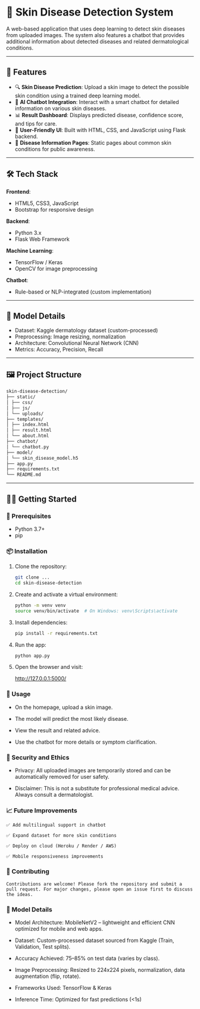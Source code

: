 # 🧬 Skin Disease Detection System

A web-based application that uses deep learning to detect skin diseases from uploaded images. The system also features a chatbot that provides additional information about detected diseases and related dermatological conditions.

---

## 🚀 Features

- 🔍 **Skin Disease Prediction**: Upload a skin image to detect the possible skin condition using a trained deep learning model.
- 💬 **AI Chatbot Integration**: Interact with a smart chatbot for detailed information on various skin diseases.
- 📊 **Result Dashboard**: Displays predicted disease, confidence score, and tips for care.
- 📁 **User-Friendly UI**: Built with HTML, CSS, and JavaScript using Flask backend.
- 📜 **Disease Information Pages**: Static pages about common skin conditions for public awareness.

---

## 🛠️ Tech Stack

**Frontend**:
- HTML5, CSS3, JavaScript
- Bootstrap for responsive design

**Backend**:
- Python 3.x
- Flask Web Framework

**Machine Learning**:
- TensorFlow / Keras
- OpenCV for image preprocessing

**Chatbot**:
- Rule-based or NLP-integrated (custom implementation)

---

## 🧪 Model Details

- Dataset: Kaggle dermatology dataset (custom-processed)
- Preprocessing: Image resizing, normalization
- Architecture: Convolutional Neural Network (CNN)
- Metrics: Accuracy, Precision, Recall

---

## 🖼️ Project Structure
```bash
skin-disease-detection/
├── static/
│ ├── css/
│ ├── js/
│ └── uploads/
├── templates/
│ ├── index.html
│ ├── result.html
│ └── about.html
├── chatbot/
│ └── chatbot.py
├── model/
│ └── skin_disease_model.h5
├── app.py
├── requirements.txt
└── README.md
```

---

## 🧑‍💻 Getting Started

### 🔧 Prerequisites

- Python 3.7+
- pip

### 📦 Installation

1. Clone the repository:
   ```bash
   git clone ...
   cd skin-disease-detection
   ```

2. Create and activate a virtual environment:
    ```bash 
    python -m venv venv
    source venv/bin/activate  # On Windows: venv\Scripts\activate
    ```

3. Install dependencies:
    ```bash
    pip install -r requirements.txt
    ```

4. Run the app:
    ```bash
    python app.py
    ```


5. Open the browser and visit:

   http://127.0.0.1:5000/


### 💬 Usage

   - On the homepage, upload a skin image.

   - The model will predict the most likely disease.

   - View the result and related advice.

   - Use the chatbot for more details or symptom clarification.


### 🔐 Security and Ethics

   - Privacy: All uploaded images are temporarily stored and can be automatically removed for user safety.

   - Disclaimer: This is not a substitute for professional medical advice. Always consult a dermatologist.


### 📈 Future Improvements

    ✅ Add multilingual support in chatbot

    ✅ Expand dataset for more skin conditions

    ✅ Deploy on cloud (Heroku / Render / AWS)

    ✅ Mobile responsiveness improvements


### 🤝 Contributing

    Contributions are welcome! Please fork the repository and submit a pull request. For major changes, please open an issue first to discuss the ideas.

### 🧪 Model Details

   - Model Architecture: MobileNetV2 – lightweight and efficient CNN optimized for mobile and web apps.

   - Dataset: Custom-processed dataset sourced from Kaggle (Train, Validation, Test splits).

   - Accuracy Achieved: 75–85% on test data (varies by class).

   - Image Preprocessing: Resized to 224x224 pixels, normalization, data augmentation (flip, rotate).

   - Frameworks Used: TensorFlow & Keras

   - Inference Time: Optimized for fast predictions (<1s)
